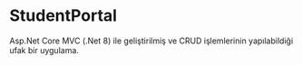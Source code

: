 # StudentPortal
Asp.Net Core MVC (.Net 8) ile geliştirilmiş ve CRUD işlemlerinin yapılabildiği ufak bir uygulama.
